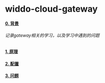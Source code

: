 # widdo-cloud-gateway
#### [0. 背景]()
###### 记录gateway相关的学习，以及学习中遇到的问题

#### [1. 原理]()
#### [2. 配置]()
#### [3. 问题]()